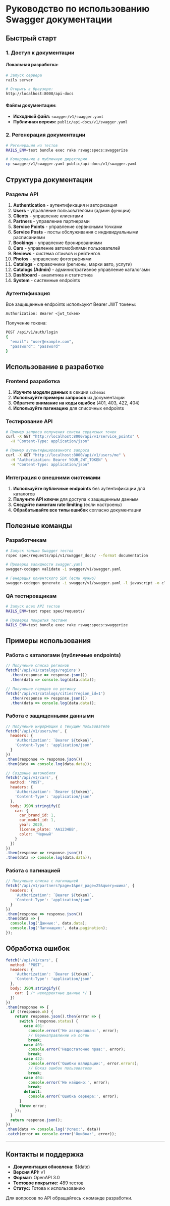 # Руководство по использованию Swagger документации

## Быстрый старт

### 1. Доступ к документации

#### Локальная разработка:
```bash
# Запуск сервера
rails server

# Открыть в браузере:
http://localhost:8000/api-docs
```

#### Файлы документации:
- **Исходный файл:** `swagger/v1/swagger.yaml`
- **Публичная версия:** `public/api-docs/v1/swagger.yaml`

### 2. Регенерация документации

```bash
# Регенерация из тестов
RAILS_ENV=test bundle exec rake rswag:specs:swaggerize

# Копирование в публичную директорию
cp swagger/v1/swagger.yaml public/api-docs/v1/swagger.yaml
```

## Структура документации

### Разделы API

1. **Authentication** - аутентификация и авторизация
2. **Users** - управление пользователями (админ функции)
3. **Clients** - управление клиентами
4. **Partners** - управление партнерами
5. **Service Points** - управление сервисными точками
6. **Service Posts** - посты обслуживания с индивидуальными расписаниями
7. **Bookings** - управление бронированиями
8. **Cars** - управление автомобилями пользователей
9. **Reviews** - система отзывов и рейтингов
10. **Photos** - управление фотографиями
11. **Catalogs** - справочники (регионы, марки авто, услуги)
12. **Catalogs (Admin)** - административное управление каталогами
13. **Dashboard** - аналитика и статистика
14. **System** - системные endpoints

### Аутентификация

Все защищенные endpoints используют Bearer JWT токены:

```http
Authorization: Bearer <jwt_token>
```

Получение токена:
```bash
POST /api/v1/auth/login
{
  "email": "user@example.com",
  "password": "password"
}
```

## Использование в разработке

### Frontend разработка

1. **Изучите модели данных** в секции `schemas`
2. **Используйте примеры запросов** из документации
3. **Обратите внимание на коды ошибок** (401, 403, 422, 404)
4. **Используйте пагинацию** для списочных endpoints

### Тестирование API

```bash
# Пример запроса получения списка сервисных точек
curl -X GET "http://localhost:8000/api/v1/service_points" \
  -H "Content-Type: application/json"

# Пример аутентифицированного запроса
curl -X GET "http://localhost:8000/api/v1/users/me" \
  -H "Authorization: Bearer YOUR_JWT_TOKEN" \
  -H "Content-Type: application/json"
```

### Интеграция с внешними системами

1. **Используйте публичные endpoints** без аутентификации для каталогов
2. **Получите API ключи** для доступа к защищенным данным
3. **Следуйте лимитам rate limiting** (если настроены)
4. **Обрабатывайте все типы ошибок** согласно документации

## Полезные команды

### Разработчикам

```bash
# Запуск только Swagger тестов
rspec spec/requests/api/v1/swagger_docs/ --format documentation

# Проверка валидности swagger.yaml
swagger-codegen validate -i swagger/v1/swagger.yaml

# Генерация клиентского SDK (если нужно)
swagger-codegen generate -i swagger/v1/swagger.yaml -l javascript -o client/
```

### QA тестировщикам

```bash
# Запуск всех API тестов
RAILS_ENV=test rspec spec/requests/

# Проверка покрытия тестами
RAILS_ENV=test bundle exec rake rswag:specs:swaggerize
```

## Примеры использования

### Работа с каталогами (публичные endpoints)

```javascript
// Получение списка регионов
fetch('/api/v1/catalogs/regions')
  .then(response => response.json())
  .then(data => console.log(data.data));

// Получение городов по региону
fetch('/api/v1/catalogs/cities?region_id=1')
  .then(response => response.json())
  .then(data => console.log(data.data));
```

### Работа с защищенными данными

```javascript
// Получение информации о текущем пользователе
fetch('/api/v1/users/me', {
  headers: {
    'Authorization': `Bearer ${token}`,
    'Content-Type': 'application/json'
  }
})
.then(response => response.json())
.then(data => console.log(data.data));

// Создание автомобиля
fetch('/api/v1/cars', {
  method: 'POST',
  headers: {
    'Authorization': `Bearer ${token}`,
    'Content-Type': 'application/json'
  },
  body: JSON.stringify({
    car: {
      car_brand_id: 1,
      car_model_id: 1,
      year: 2020,
      license_plate: 'AA1234BB',
      color: 'Черный'
    }
  })
})
.then(response => response.json())
.then(data => console.log(data.data));
```

### Работа с пагинацией

```javascript
// Получение списка с пагинацией
fetch('/api/v1/partners?page=1&per_page=25&query=шина', {
  headers: {
    'Authorization': `Bearer ${token}`,
    'Content-Type': 'application/json'
  }
})
.then(response => response.json())
.then(data => {
  console.log('Данные:', data.data);
  console.log('Пагинация:', data.pagination);
});
```

## Обработка ошибок

```javascript
fetch('/api/v1/cars', {
  method: 'POST',
  headers: {
    'Authorization': `Bearer ${token}`,
    'Content-Type': 'application/json'
  },
  body: JSON.stringify({
    car: { /* некорректные данные */ }
  })
})
.then(response => {
  if (!response.ok) {
    return response.json().then(error => {
      switch (response.status) {
        case 401:
          console.error('Не авторизован:', error);
          // Перенаправление на логин
          break;
        case 403:
          console.error('Недостаточно прав:', error);
          break;
        case 422:
          console.error('Ошибки валидации:', error.errors);
          // Показ ошибок пользователю
          break;
        case 404:
          console.error('Не найдено:', error);
          break;
        default:
          console.error('Ошибка сервера:', error);
      }
      throw error;
    });
  }
  return response.json();
})
.then(data => console.log('Успех:', data))
.catch(error => console.error('Ошибка:', error));
```

---

## Контакты и поддержка

- **Документация обновлена:** $(date)
- **Версия API:** v1
- **Формат:** OpenAPI 3.0
- **Тестовое покрытие:** 489 тестов
- **Статус:** Готова к использованию

Для вопросов по API обращайтесь к команде разработки. 